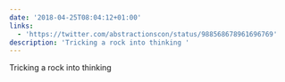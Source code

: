 ```yaml
---
date: '2018-04-25T08:04:12+01:00'
links:
  - 'https://twitter.com/abstractionscon/status/988568678961696769'
description: 'Tricking a rock into thinking '
---
```

Tricking a rock into thinking 
